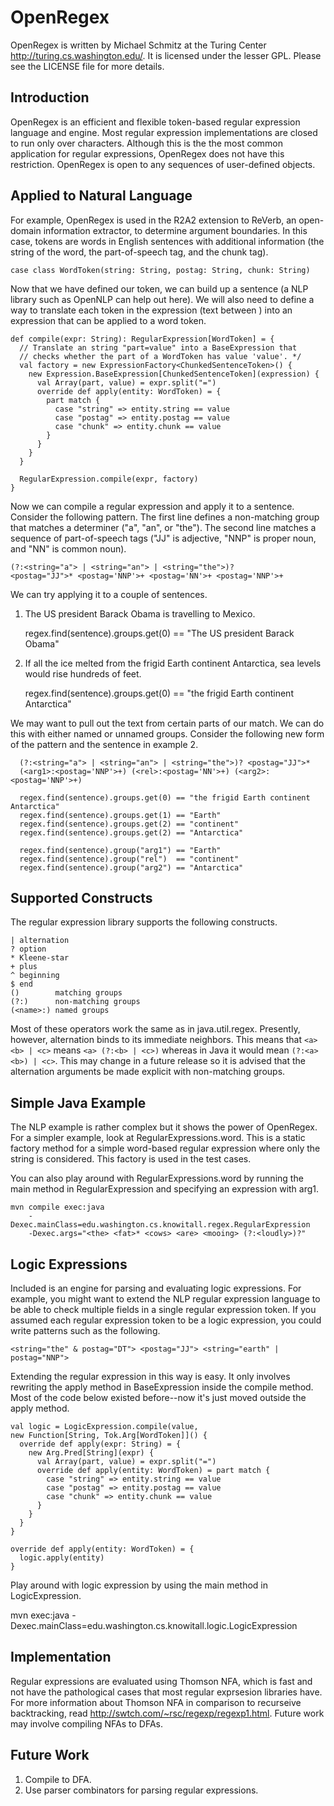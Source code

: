# OpenRegex

OpenRegex is written by Michael Schmitz at the Turing Center
<http://turing.cs.washington.edu/>.  It is licensed under the lesser GPL.
Please see the LICENSE file for more details.


## Introduction

OpenRegex is an efficient and flexible token-based regular expression language
and engine.  Most regular expression implementations are closed to run only
over characters.  Although this is the the most common application for regular
expressions, OpenRegex does not have this restriction.  OpenRegex is open to
any sequences of user-defined objects.


## Applied to Natural Language

For example, OpenRegex is used in the R2A2 extension to ReVerb, an open-domain
information extractor, to determine argument boundaries.  In this case, tokens
are words in English sentences with additional information (the string of the
word, the part-of-speech tag, and the chunk tag).

    case class WordToken(string: String, postag: String, chunk: String)

Now that we have defined our token, we can build up a sentence (a NLP library
such as OpenNLP can help out here).  We will also need to define a way to
translate each token in the expression (text between <angled brackets>) into
an expression that can be applied to a word token.

    def compile(expr: String): RegularExpression[WordToken] = {
      // Translate an string "part=value" into a BaseExpression that
      // checks whether the part of a WordToken has value 'value'. */
      val factory = new ExpressionFactory<ChunkedSentenceToken>() {
        new Expression.BaseExpression[ChunkedSentenceToken](expression) {
          val Array(part, value) = expr.split("=")
          override def apply(entity: WordToken) = {
            part match {
              case "string" => entity.string == value
              case "postag" => entity.postag == value
              case "chunk" => entity.chunk == value
            }
          }
        }
      }

      RegularExpression.compile(expr, factory)
    }

Now we can compile a regular expression and apply it to a sentence.  Consider
the following pattern.  The first line defines a non-matching group that
matches a determiner ("a", "an", or "the").  The second line matches a sequence
of part-of-speech tags ("JJ" is adjective, "NNP" is proper noun, and "NN" is
common noun).

    (?:<string="a"> | <string="an"> | <string="the">)?
    <postag="JJ">* <postag='NNP'>+ <postag='NN'>+ <postag='NNP'>+

We can try applying it to a couple of sentences.

1.  The US president Barack Obama is travelling to Mexico.

    regex.find(sentence).groups.get(0) == "The US president Barack Obama"


2.  If all the ice melted from the frigid Earth continent Antarctica, sea
    levels would rise hundreds of feet.

    regex.find(sentence).groups.get(0) == "the frigid Earth continent Antarctica"


We may want to pull out the text from certain parts of our match.  We can do
this with either named or unnamed groups.  Consider the following new form of
the pattern and the sentence in example 2.

      (?:<string="a"> | <string="an"> | <string="the">)? <postag="JJ">*
      (<arg1>:<postag='NNP'>+) (<rel>:<postag='NN'>+) (<arg2>:<postag='NNP'>+)

      regex.find(sentence).groups.get(0) == "the frigid Earth continent Antarctica"
      regex.find(sentence).groups.get(1) == "Earth"
      regex.find(sentence).groups.get(2) == "continent"
      regex.find(sentence).groups.get(2) == "Antarctica"

      regex.find(sentence).group("arg1") == "Earth"
      regex.find(sentence).group("rel")  == "continent"
      regex.find(sentence).group("arg2") == "Antarctica"

## Supported Constructs

The regular expression library supports the following constructs.

    | alternation
    ? option
    * Kleene-star
    + plus
    ^ beginning
    $ end
    ()        matching groups
    (?:)      non-matching groups
    (<name>:) named groups

Most of these operators work the same as in java.util.regex.  Presently,
however, alternation binds to its immediate neighbors.  This means that `<a>
<b> | <c>` means `<a> (?:<b> | <c>)` whereas in Java it would mean `(?:<a> <b>)
| <c>`.  This may change in a future release so it is advised that the
alternation arguments be made explicit with non-matching groups.


## Simple Java Example

The NLP example is rather complex but it shows the power of OpenRegex.  For a
simpler example, look at RegularExpressions.word.  This is a static factory
method for a simple word-based regular expression where only the string is
considered.  This factory is used in the test cases.

You can also play around with RegularExpressions.word by running the main
method in RegularExpression and specifying an expression with arg1.

    mvn compile exec:java
        -Dexec.mainClass=edu.washington.cs.knowitall.regex.RegularExpression
        -Dexec.args="<the> <fat>* <cows> <are> <mooing> (?:<loudly>)?"


## Logic Expressions

Included is an engine for parsing and evaluating logic expressions.  For
example, you might want to extend the NLP regular expression language to be
able to check multiple fields in a single regular expression token.  If you
assumed each regular expression token to be a logic expression, you could
write patterns such as the following.

    <string="the" & postag="DT"> <postag="JJ"> <string="earth" | postag="NNP">

Extending the regular expression in this way is easy.  It only involves
rewriting the apply method in BaseExpression inside the compile method.
Most of the code below existed before--now it's just moved outside the
apply method.

    val logic = LogicExpression.compile(value,
    new Function[String, Tok.Arg[WordToken]]() {
      override def apply(expr: String) = {
        new Arg.Pred[String](expr) {
          val Array(part, value) = expr.split("=")
          override def apply(entity: WordToken) = part match {
            case "string" => entity.string == value
            case "postag" => entity.postag == value
            case "chunk" => entity.chunk == value
          }
        }
      }
    }

    override def apply(entity: WordToken) = {
      logic.apply(entity)
    }

Play around with logic expression by using the main method in LogicExpression.

  mvn exec:java -Dexec.mainClass=edu.washington.cs.knowitall.logic.LogicExpression


## Implementation

Regular expressions are evaluated using Thomson NFA, which is fast and not have
the pathological cases that most regular exprsesion libraries have.  For more
information about Thomson NFA in comparison to recurseive backtracking, read
http://swtch.com/~rsc/regexp/regexp1.html.  Future work may involve compiling
NFAs to DFAs.


## Future Work

1.  Compile to DFA.
2.  Use parser combinators for parsing regular expressions.
